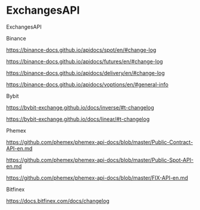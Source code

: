 # ExchangesAPI
ExchangesAPI

Binance
 
https://binance-docs.github.io/apidocs/spot/en/#change-log

https://binance-docs.github.io/apidocs/futures/en/#change-log

https://binance-docs.github.io/apidocs/delivery/en/#change-log

https://binance-docs.github.io/apidocs/voptions/en/#general-info



Bybit

https://bybit-exchange.github.io/docs/inverse/#t-changelog

https://bybit-exchange.github.io/docs/linear/#t-changelog



Phemex

https://github.com/phemex/phemex-api-docs/blob/master/Public-Contract-API-en.md

https://github.com/phemex/phemex-api-docs/blob/master/Public-Spot-API-en.md

https://github.com/phemex/phemex-api-docs/blob/master/FIX-API-en.md


Bitfinex 

https://docs.bitfinex.com/docs/changelog
